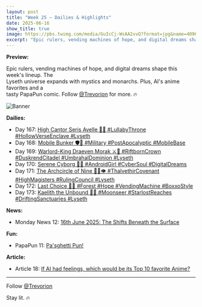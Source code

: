 ```yaml
---
layout: post
title: "Week 25 – Dailies & Highlights"
date: 2025-06-16
show_title: true
image: https://pbs.twimg.com/media/GuIcCj-WsAA2vvQ?format=jpg&name=4096x4096
excerpt: "Epic rulers, vending machines of hope, and digital dreams shape this week's lineup. The Lyseth universe expands with mystics and monarchs. Plus, AI's anime favorites and a tasty PapaPun comic. Follow @Trevorion for more. 🔥"
---
```

  
**Preview:**  
  
Epic rulers, vending machines of hope, and digital dreams shape this week's lineup. The  
Lyseth universe expands with mystics and monarchs. Plus, AI's anime favorites and a  
tasty PapaPun comic. Follow [@Trevorion](https://x.com/Trevorion) for more. 🔥
  
![Banner](https://pbs.twimg.com/media/GuIcCj-WsAA2vvQ?format=jpg&name=4096x4096)
  
**Dailies:**  
- Day 167: [High Cantor Seris Avelle 🎼✨ #LullabyThrone #HollowVerseEnclave #Lyseth](https://x.com/Trevorion/status/1934649457569648700)
- Day 168: [Mobile Bunker 🛡️🚛 #Military #PostApocalyptic #MobileBase](https://x.com/Trevorion/status/1935034094410170523)
- Day 169: [Warlord-King Draeven Morak ⚔️👑 #RiftbornCrown #DuskrendCitadel #UmbrahalDominion #Lyseth](https://x.com/Trevorion/status/1935446903585653147)
- Day 170: [Serene Cyborg 🤖💭 #AndroidGirl #CyberSoul #DigitalDreams](https://x.com/Trevorion/status/1935583019475071166)
- Day 171: [The Archcircle of Nine 🧙‍♀️👁️ #ThalvethirCovenant #HighMagisters #RulingCouncil #Lyseth](https://x.com/Trevorion/status/1935986969953419749)
- Day 172: [Last Choice 🥫✨ #Forest #Hope #VendingMachine #BoxxoStyle](https://x.com/Trevorion/status/1936407332339974494)
- Day 173: [Kaelith the Unbound 🌌📿 #Moonseer #StarlostReaches #DriftingSanctuaries #Lyseth](https://x.com/Trevorion/status/1936707440478728503)

**News:**  
- Monday News 12: [16th June 2025: The Shifts Beneath the Surface](https://x.com/Trevorion/status/1934547019760124293)

**Fun:**  
- PapaPun 11: [Pa'sghetti Pun!](https://x.com/Trevorion/status/1934645583408423008)

**Article:**  
- Article 18: [If AI had feelings, which would be its Top 10 favorite Anime?](https://x.com/Trevorion/status/1935963245392629896)

---
Follow [@Trevorion](https://x.com/Trevorion)

Stay lit. 🔥
